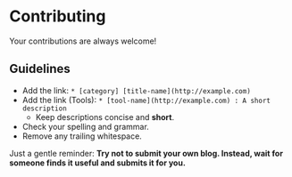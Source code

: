 # Contributing

Your contributions are always welcome!

## Guidelines

* Add the link: `* [category] [title-name](http://example.com)`
* Add the link (Tools): `* [tool-name](http://example.com) : A short description`
  * Keep descriptions concise and **short**.
* Check your spelling and grammar.
* Remove any trailing whitespace.

Just a gentle reminder: **Try not to submit your own blog. Instead, wait for someone finds it useful and submits it for you.**